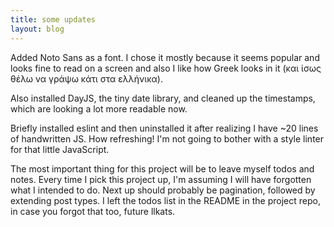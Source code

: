 ```yaml
---
title: some updates
layout: blog
---
```

Added Noto Sans as a font. I chose it mostly because it seems popular and looks fine to read on a screen and also I like how Greek looks in it (και ίσως θέλω να γράψω κάτι στα ελλήνικα).

Also installed DayJS, the tiny date library, and cleaned up the timestamps, which are looking a lot more readable now.

Briefly installed eslint and then uninstalled it after realizing I have ~20 lines of handwritten JS. How refreshing! I'm not going to bother with a style linter for that little JavaScript.

The most important thing for this project will be to leave myself todos and notes. Every time I pick this project up, I'm assuming I will have forgotten what I intended to do. Next up should probably be pagination, followed by extending post types. I left the todos list in the README in the project repo, in case you forgot that too, future llkats.